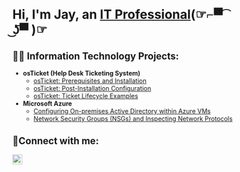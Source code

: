 <h1>Hi, I'm Jay, an <a href="https://linkedin.com/in/jayfzitz">IT Professional</a>(☞⌐▀͡ ͜ʖ͡▀ )☞</h1>

<h2>👨‍💻 Information Technology Projects:</h2>

- <b>osTicket (Help Desk Ticketing System)</b>
  - [osTicket: Prerequisites and Installation](https://github.com/jayzitz/osticket-prereqs)
  - [osTicket: Post-Installation Configuration](https://github.com/jayzitz/post-install-config)
  - [osTicket: Ticket Lifecycle Examples](https://github.com/jayzitz/ticket-lifecycle)
- <b>Microsoft Azure</b>
  - [Configuring On-premises Active Directory within Azure VMs](https://github.com/jayzitz/configure-ad)
  - [Network Security Groups (NSGs) and Inspecting Network Protocols](https://github.com/jayzitz/azure-network-protocols)

<h2>🤳Connect with me:</h2>

[<img align="left" alt="Josh | LinkedIn" width="22px" src="https://cdn.jsdelivr.net/npm/simple-icons@v3/icons/linkedin.svg" />][linkedin]

[linkedin]: https://linkedin.com/in/jayfzitz
<!---
jayzitz/jayzitz is a ✨ special ✨ repository because its `README.md` (this file) appears on your GitHub profile.
You can click the Preview link to take a look at your changes.
--->
